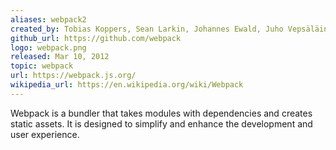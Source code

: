 ```yaml
---
aliases: webpack2
created_by: Tobias Koppers, Sean Larkin, Johannes Ewald, Juho Vepsäläinen, Kees Kluskens
github_url: https://github.com/webpack
logo: webpack.png
released: Mar 10, 2012
topic: webpack
url: https://webpack.js.org/
wikipedia_url: https://en.wikipedia.org/wiki/Webpack
---
```

Webpack is a bundler that takes modules with dependencies and creates static assets. It is designed to simplify and enhance the development and user experience.